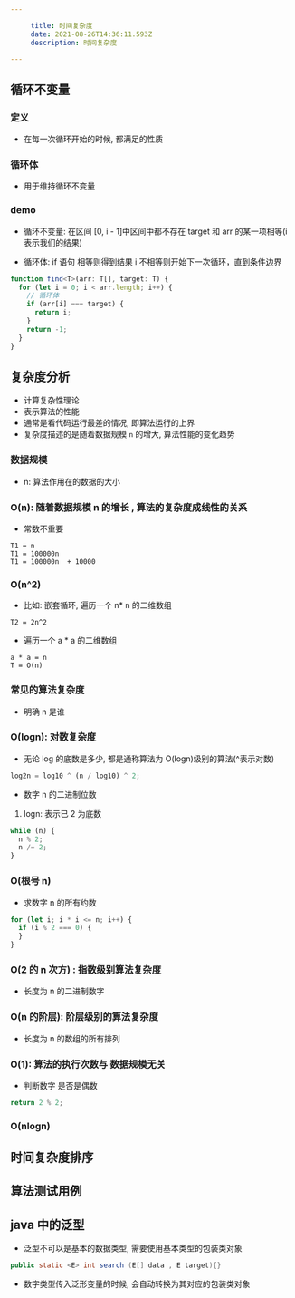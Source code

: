 ```yaml
---

     title: 时间复杂度
     date: 2021-08-26T14:36:11.593Z
     description: 时间复杂度

---
```


## 循环不变量

### 定义

- 在每一次循环开始的时候, 都满足的性质

### 循环体

- 用于维持循环不变量

### demo

- 循环不变量: 在区间 [0, i - 1]中区间中都不存在 target 和 arr 的某一项相等(i 表示我们的结果)

- 循环体: if 语句 相等则得到结果 i 不相等则开始下一次循环，直到条件边界

```ts
function find<T>(arr: T[], target: T) {
  for (let i = 0; i < arr.length; i++) {
    // 循环体
    if (arr[i] === target) {
      return i;
    }
    return -1;
  }
}
```

## 复杂度分析

- 计算复杂性理论
- 表示算法的性能
- 通常是看代码运行最差的情况, 即算法运行的上界
- 复杂度描述的是随着数据规模 `n` 的增大, 算法性能的变化趋势

### 数据规模

- n: 算法作用在的数据的大小

### O(n): 随着数据规模 n 的增长 , 算法的复杂度成线性的关系

- 常数不重要

```shell
T1 = n
T1 = 100000n
T1 = 100000n  + 10000
```

### O(n^2)

- 比如: 嵌套循环, 遍历一个 n\* n 的二维数组

```shell
T2 = 2n^2
```

- 遍历一个 a \* a 的二维数组

```she
a * a = n
T = O(n)
```

### 常见的算法复杂度

- 明确 n 是谁

### O(logn): 对数复杂度

- 无论 log 的底数是多少, 都是通称算法为 O(logn)级别的算法(^表示对数)

```js
log2n = log10 ^ (n / log10) ^ 2;
```

- 数字 n 的二进制位数

1.  logn: 表示已 2 为底数

```js
while (n) {
  n % 2;
  n /= 2;
}
```

### O(根号 n)

- 求数字 n 的所有约数

```js
for (let i; i * i <= n; i++) {
  if (i % 2 === 0) {
  }
}
```

### O(2 的 n 次方) : 指数级别算法复杂度

- 长度为 n 的二进制数字

### O(n 的阶层): 阶层级别的算法复杂度

- 长度为 n 的数组的所有排列

### O(1): 算法的执行次数与 数据规模无关

- 判断数字 是否是偶数

```js
return 2 % 2;
```

### O(nlogn)

## 时间复杂度排序

## 算法测试用例

## java 中的泛型

- 泛型不可以是基本的数据类型, 需要使用基本类型的包装类对象

```java
public static <E> int search (E[] data , E target){}
```

- 数字类型传入泛形变量的时候, 会自动转换为其对应的包装类对象
